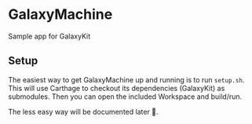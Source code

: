 # GalaxyMachine
Sample app for GalaxyKit

## Setup
The easiest way to get GalaxyMachine up and running is to run `setup.sh`. This will use Carthage to checkout its dependencies (GalaxyKit) as submodules. Then you can open the included Workspace and build/run.

The less easy way will be documented later 😬.

